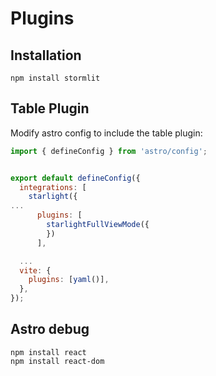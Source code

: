 # Plugins

## Installation

```
npm install stormlit
```

## Table Plugin

Modify astro config to include the table plugin:
```js
import { defineConfig } from 'astro/config';


export default defineConfig({
  integrations: [
    starlight({
...
      plugins: [
        starlightFullViewMode({
        })
      ],

  ...
  vite: {
    plugins: [yaml()],
  },
});

```

## Astro debug

``` Install
npm install react
npm install react-dom
```
